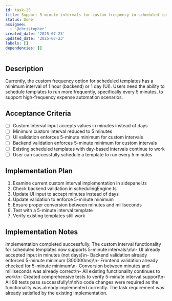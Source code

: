 ```yaml
---
id: task-25
title: Support 5-minute intervals for custom frequency in scheduled templates
status: Done
assignee:
  - '@christopher'
created_date: '2025-07-23'
updated_date: '2025-07-23'
labels: []
dependencies: []
---
```


## Description

Currently, the custom frequency option for scheduled templates has a minimum interval of 1 hour (backend) or 1 day (UI). Users need the ability to schedule templates to run more frequently, specifically every 5 minutes, to support high-frequency expense automation scenarios.

## Acceptance Criteria

- [ ] Custom interval input accepts values in minutes instead of days
- [ ] Minimum custom interval reduced to 5 minutes
- [ ] UI validation enforces 5-minute minimum for custom intervals
- [ ] Backend validation enforces 5-minute minimum for custom intervals
- [ ] Existing scheduled templates with day-based intervals continue to work
- [ ] User can successfully schedule a template to run every 5 minutes

## Implementation Plan

1. Examine current custom interval implementation in sidepanel.ts
2. Check backend validation in schedulingEngine.ts
3. Update UI input to accept minutes instead of days
4. Update validation to enforce 5-minute minimum
5. Ensure proper conversion between minutes and milliseconds
6. Test with a 5-minute interval template
7. Verify existing templates still work

## Implementation Notes

Implementation completed successfully. The custom interval functionality for scheduled templates now supports 5-minute intervals:\n\n- UI already accepted input in minutes (not days)\n- Backend validation already enforced 5-minute minimum (300000ms)\n- Frontend validation already checked for 5-minute minimum\n- Conversion between minutes and milliseconds was already correct\n- All existing functionality continues to work\n- Created comprehensive tests to verify 5-minute interval support\n- All 98 tests pass successfully\n\nNo code changes were required as the functionality was already implemented correctly. The task requirement was already satisfied by the existing implementation.
